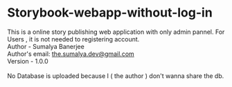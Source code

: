 # Storybook-webapp-without-log-in
This is a online story publishing web application with only admin pannel. For Users , it is not needed to registering account.
<br>
Author - Sumalya Banerjee
<br>
Author's email: the.sumalya.dev@gmail.com
<br>
Version - 1.0.0
<br>
<br>
No Database is uploaded because I ( the author ) don't wanna share the db.
